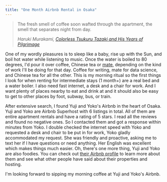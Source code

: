 ```yaml
---
title: "One Month Airbnb Rental in Osaka"
---
```


> The fresh smell of coffee soon wafted through the apartment, the smell that separates night from day. 
>
> <cite>Haruki Murakami, [Colorless Tsukuru Tazaki and His Years of Pilgrimage](http://amzn.to/2neKa5T)</cite>

One of my wordly pleasures is to sleep like a baby, rise up with the Sun, and boil hot water while listening to music. Once the water is boiled to 80 degrees, I'd pour it over coffee, Chinese tea or [mate](http://amzn.to/2nQe4AL), depending on the kind of work I'll be doing for that day. Coffee for writing, mate for data science, and Chinese tea for all the other. This is my morning ritual so the first things I look for when renting for intermediate stays (1 month+) are a real bed and a water boiler. I also need fast internet, a desk and a chair for work. And I want plenty of places nearby to eat and drink at and it should also be easy to get to other places by foot, subway, bus, or train. 

After extensive search, I found Yuji and Yoko's Airbnb in the heart of Osaka. Yuji and Yoko are Airbnb Superhost with 6 listings in total. All of them are entire apartment rentals and have a rating of 5 stars. I read all the reviews and found no negative ones. So I contacted them and got a response within minutes from Yoko. I double checked the internet speed with Yoko and requested a desk and chair to be put in for work, Yoko gladly accommodated my request. She was friendly and proactive, asking me to text her if I have questions or need anything. Her English was excellent which makes things much easier. Oh, there's one more thing, Yuji and Yoko are also foodies. You can check out [their Airbnb profile](https://www.airbnb.com/users/show/85469839) to learn more about them and see what other people have said about their properties and hosting.

I'm looking forward to sipping my morning coffee at Yuji and Yoko's Airbnb. 